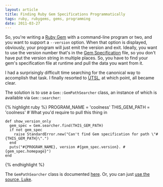 ```yaml
---
layout: article
title: Finding Ruby Gem Specifications Programmatically
tags: ruby, rubygems, gems, programming
date: 2011-03-27
---
```


So, you're writing a [Ruby Gem][] with a command-line program or two, and
you want to support a `--version` option. When that option is displayed,
obviously, your program will just emit the version and exit. Ideally, you
want to use the version number that's in the [Gem Specification][] file, so
you don't have put the version string in multiple places. So, you have to
find your gem's specification file at runtime and pull the data you want
from it.

I had a surprisingly difficult time searching for the canonical way to
accomplish that task. I finally resorted to [UTSL][], at which point, all
became clear.

The solution is to use a `Gem::GemPathSearcher` class, an instance of which
is available via `Gem::searcher`:

{% highlight ruby %}
    PROGRAM_NAME = 'coolness'
    THIS_GEM_PATH = 'coolness' # What you'd require to pull this thing in

    def show_version_only
      gem_spec = Gem.searcher.find(THIS_GEM_PATH)
      if not gem_spec
        raise StandardError.new("Can't find Gem specification for path \"#{THIS_GEM_PATH}\".")
      end
      puts("#{PROGRAM_NAME}, version #{gem_spec.version}. #{gem_spec.homepage}")
    end
{% endhighlight %}

The `GemPathSearcher` class is documented
[here](http://rubygems.rubyforge.org/rubygems-update/Gem/GemPathSearcher.html).
Or, you can just [use the source, Luke](https://github.com/rubygems/rubygems/blob/master/lib/rubygems/gem_path_searcher.rb).

[Ruby Gem]: https://rubygems.org/
[Gem Specification]: http://docs.rubygems.org/read/chapter/20
[UTSL]: http://www.catb.org/jargon/html/U/UTSL.html
